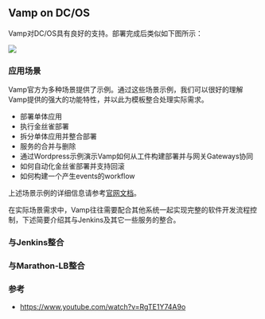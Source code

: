 ## Vamp on DC/OS

Vamp对DC/OS具有良好的支持。部署完成后类似如下图所示：

![](/assets/vamp-on-dcos-deploy.png)

### 应用场景

Vamp官方为多种场景提供了示例。通过这些场景示例，我们可以很好的理解Vamp提供的强大的功能特性，并以此为模板整合处理实际需求。

- 部署单体应用
- 执行金丝雀部署
- 拆分单体应用并整合部署
- 服务的合并与删除
- 通过Wordpress示例演示Vamp如何从工件构建部署并与网关Gateways协同
- 如何自动化金丝雀部署并支持回滚
- 如何构建一个产生events的workflow

上述场景示例的详细信息请参考[官网文档](http://vamp.io/documentation/tutorials/overview/)。

在实际场景需求中，Vamp往往需要配合其他系统一起实现完整的软件开发流程控制，下述简要介绍其与Jenkins及其它一些服务的整合。

### 与Jenkins整合

### 与Marathon-LB整合

### 参考

- https://www.youtube.com/watch?v=RgTE1Y74A9o